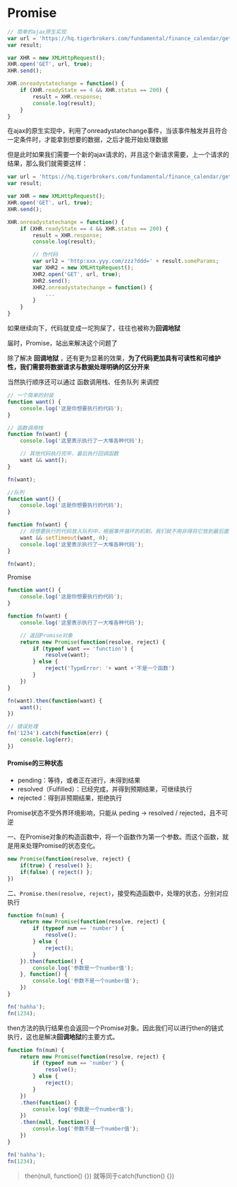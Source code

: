 # Promise

```js
// 简单的ajax原生实现
var url = 'https://hq.tigerbrokers.com/fundamental/finance_calendar/getType/2017-02-26/2017-06-10';
var result;

var XHR = new XMLHttpRequest();
XHR.open('GET', url, true);
XHR.send();

XHR.onreadystatechange = function() {
    if (XHR.readyState == 4 && XHR.status == 200) {
        result = XHR.response;
        console.log(result);
    }
}
```

在ajax的原生实现中，利用了onreadystatechange事件，当该事件触发并且符合一定条件时，才能拿到想要的数据，之后才能开始处理数据

但是此时如果我们需要一个新的ajax请求的，并且这个新请求需要，上一个请求的结果，那么我们就需要这样：

```javascript
var url = 'https://hq.tigerbrokers.com/fundamental/finance_calendar/getType/2017-02-26/2017-06-10';
var result;

var XHR = new XMLHttpRequest();
XHR.open('GET', url, true);
XHR.send();

XHR.onreadystatechange = function() {
    if (XHR.readyState == 4 && XHR.status == 200) {
        result = XHR.response;
        console.log(result);

        // 伪代码
        var url2 = 'http:xxx.yyy.com/zzz?ddd=' + result.someParams;
        var XHR2 = new XMLHttpRequest();
        XHR2.open('GET', url, true);
        XHR2.send();
        XHR2.onreadystatechange = function() {
            ...
        }
    }
}
```

如果继续向下，代码就变成一坨狗屎了，往往也被称为**回调地狱**

届时，Promise，站出来解决这个问题了

除了解决 **回调地狱** ，还有更为显著的效果，**为了代码更加具有可读性和可维护性，我们需要将数据请求与数据处理明确的区分开来**

当然执行顺序还可以通过 函数调用栈、任务队列 来调控

```javascript
// 一个简单的封装
function want() {
    console.log('这是你想要执行的代码');
}

// 函数调用栈
function fn(want) {
    console.log('这里表示执行了一大堆各种代码');

    // 其他代码执行完毕，最后执行回调函数
    want && want();
}

fn(want);

//队列
function want() {
    console.log('这是你想要执行的代码');
}

function fn(want) {
    // 将想要执行的代码放入队列中，根据事件循环的机制，我们就不用非得将它放到最后面了，由你自由选择
    want && setTimeout(want, 0);
    console.log('这里表示执行了一大堆各种代码');
}

fn(want);
```

Promise

```javascript
function want() {
    console.log('这是你想要执行的代码');
}

function fn(want) {
    console.log('这里表示执行了一大堆各种代码');

    // 返回Promise对象
    return new Promise(function(resolve, reject) {
        if (typeof want == 'function') {
            resolve(want);
        } else {
            reject('TypeError: '+ want +'不是一个函数')
        }
    })
}

fn(want).then(function(want) {
    want();
})

// 错误处理
fn('1234').catch(function(err) {
    console.log(err);
})
```

#### Promise的三种状态

- pending：等待，或者正在进行，未得到结果
- resolved（Fulfilled）：已经完成，并得到预期结果，可继续执行
- rejected：得到非预期结果，拒绝执行

Promise状态不受外界环境影响，只能从 peding -> resolved / rejected，且不可逆

一、在Promise对象的构造函数中，将一个函数作为第一个参数。而这个函数，就是用来处理Promise的状态变化。

```javascript
new Promise(function(resolve, reject) {
    if(true) { resolve() };
    if(false) { reject() };
})
```

二、`Promise.then(resolve, reject)`，接受构造函数中，处理的状态，分别对应执行

```javascript
function fn(num) {
    return new Promise(function(resolve, reject) {
        if (typeof num == 'number') {
            resolve();
        } else {
            reject();
        }
    }).then(function() {
        console.log('参数是一个number值');
    }, function() {
        console.log('参数不是一个number值');
    })
}

fn('hahha');
fn(1234);
```

then方法的执行结果也会返回一个Promise对象。因此我们可以进行then的链式执行，这也是解决**回调地狱**的主要方式。

```javascript
function fn(num) {
    return new Promise(function(resolve, reject) {
        if (typeof num == 'number') {
            resolve();
        } else {
            reject();
        }
    })
    .then(function() {
        console.log('参数是一个number值');
    })
    .then(null, function() {
        console.log('参数不是一个number值');
    })
}

fn('hahha');
fn(1234);
```

> then(null, function() {}) 就等同于catch(function() {})